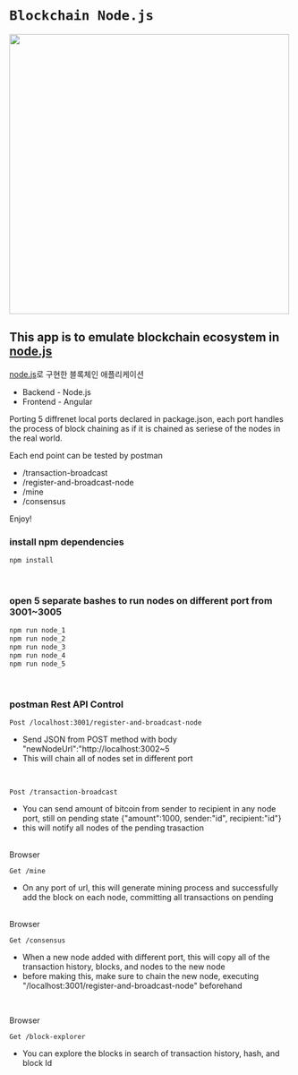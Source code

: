 # `Blockchain Node.js`

<image src="images/collab.png" width=500>

## This app is to emulate blockchain ecosystem in [node.js](http://nodejs.org)

[node.js](http://nodejs.org)로 구현한 블록체인 애플리케이션
<br/>

* Backend - Node.js
* Frontend - Angular
  
Porting 5 diffrenet local ports declared in package.json, each port handles the process of block chaining as if it is chained as seriese of the nodes in the real world.

Each end point can be tested by postman 

* /transaction-broadcast
* /register-and-broadcast-node
* /mine
* /consensus 

Enjoy!


### install npm dependencies 
```bash
npm install
```
<br/>

### open 5 separate bashes to run nodes on different port from 3001~3005 
```bash
npm run node_1
npm run node_2
npm run node_3
npm run node_4
npm run node_5
```

<br/>

### postman Rest API Control  
```
Post /localhost:3001/register-and-broadcast-node 
```
* Send JSON from POST method with body "newNodeUrl":"http://localhost:3002~5
* This will chain all of nodes set in different port

<br/>

```
Post /transaction-broadcast
```
* You can send amount of bitcoin from sender to recipient in any node port, still on pending state {"amount":1000, sender:"id", recipient:"id"}
* this will notify all nodes of the pending trasaction
  
<br/>
Browser

```
Get /mine
```
* On any port of url, this will generate mining process and successfully add the block on each node, committing all transactions on pending
  
<br/>
Browser

```
Get /consensus
```
* When a new node added with different port, this will copy all of the transaction history, blocks, and nodes to the new node
* before making this, make sure to chain the new node, executing "/localhost:3001/register-and-broadcast-node" beforehand  

<br/>

Browser
```
Get /block-explorer
```

* You can explore the blocks in search of transaction history, hash, and block Id